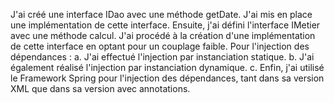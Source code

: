 J'ai créé une interface IDao avec une méthode getDate.
J'ai mis en place une implémentation de cette interface.
Ensuite, j'ai défini l'interface IMetier avec une méthode calcul.
J'ai procédé à la création d'une implémentation de cette interface en optant pour un couplage faible.
Pour l'injection des dépendances :
a. J'ai effectué l'injection par instanciation statique.
b. J'ai également réalisé l'injection par instanciation dynamique.
c. Enfin, j'ai utilisé le Framework Spring pour l'injection des dépendances, tant dans sa version XML que dans sa version avec annotations.
